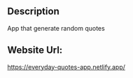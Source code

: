 Description
--------------------------------
App that generate random quotes

Website Url:
--------------------------------
https://everyday-quotes-app.netlify.app/
